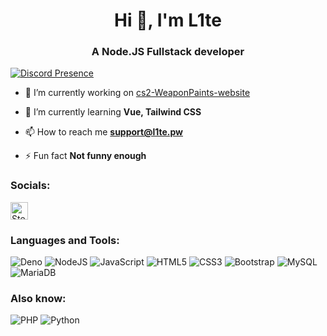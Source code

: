 <h1 align="center">Hi 👋, I'm L1te</h1>
<h3 align="center">A Node.JS Fullstack developer</h3>

[![Discord Presence](https://lanyard.cnrad.dev/api/851140150452289566?idleMessage=Figuring%20out%20why%206%20%2B%209%20equals%2069)](https://discord.com/users/851140150452289566)

- 🔭 I’m currently working on [cs2-WeaponPaints-website](https://github.com/L1teD/cs2-WeaponPaints-website)

- 🌱 I’m currently learning **Vue, Tailwind CSS**

- 📫 How to reach me **support@l1te.pw**

- ⚡ Fun fact **Not funny enough**

### Socials:
<a href="https://steamcommunity.com/id/tupoyvacban/">
  <img src="https://upload.wikimedia.org/wikipedia/commons/c/c1/Steam_Logo.png" alt="Steam" width="28"/>
</a>

### Languages and Tools:
![Deno](https://img.shields.io/badge/deno-grey?style=for-the-badge&logo=deno)
![NodeJS](https://img.shields.io/badge/node.js-6DA55F?style=for-the-badge&logo=node.js&logoColor=white)
![JavaScript](https://img.shields.io/badge/javascript-%23323330.svg?style=for-the-badge&logo=javascript&logoColor=%23F7DF1E)
![HTML5](https://img.shields.io/badge/html5-%23E34F26.svg?style=for-the-badge&logo=html5&logoColor=white)
![CSS3](https://img.shields.io/badge/css3-%231572B6.svg?style=for-the-badge&logo=css3&logoColor=white)
![Bootstrap](https://img.shields.io/badge/bootstrap-%238511FA.svg?style=for-the-badge&logo=bootstrap&logoColor=white)
![MySQL](https://img.shields.io/badge/mysql-%2300f.svg?style=for-the-badge&logo=mysql&logoColor=white)
![MariaDB](https://img.shields.io/badge/MariaDB-003545?style=for-the-badge&logo=mariadb&logoColor=white)

### Also know:
![PHP](https://img.shields.io/badge/php-%23777BB4.svg?style=for-the-badge&logo=php&logoColor=white)
![Python](https://img.shields.io/badge/python-3670A0?style=for-the-badge&logo=python&logoColor=ffdd54)
